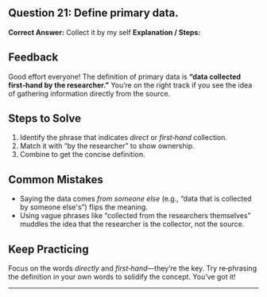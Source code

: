 ## Question 21: Define primary data.
**Correct Answer:** Collect it by my self
**Explanation / Steps:**
## Feedback  
Good effort everyone! The definition of primary data is **“data collected first‑hand by the researcher.”** You’re on the right track if you see the idea of gathering information directly from the source.

## Steps to Solve  
1. Identify the phrase that indicates *direct* or *first‑hand* collection.  
2. Match it with “by the researcher” to show ownership.  
3. Combine to get the concise definition.

## Common Mistakes  
- Saying the data comes *from someone else* (e.g., “data that is collected by someone else's”) flips the meaning.  
- Using vague phrases like “collected from the researchers themselves” muddles the idea that the researcher is the collector, not the source.

## Keep Practicing  
Focus on the words *directly* and *first‑hand*—they’re the key. Try re‑phrasing the definition in your own words to solidify the concept. You’ve got it!

---

